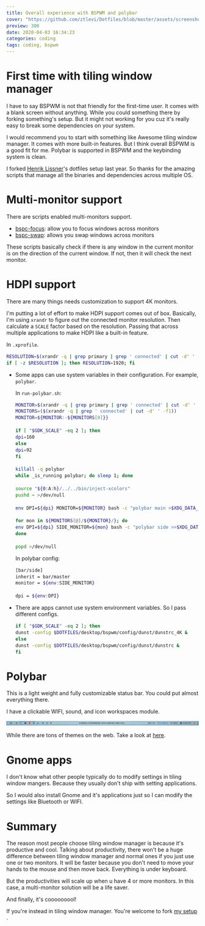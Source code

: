 ```yaml
---
title: Overall experience with BSPWM and polybar
cover: "https://github.com/ztlevi/Dotfiles/blob/master/assets/screenshots/terminal.jpg?raw=true"
preview: 300
date: 2020-04-03 16:34:23
categories: coding
tags: coding, bspwm
---
```


# First time with tiling window manager

I have to say BSPWM is not that friendly for the first-time user. It comes with a blank screen without anything. While you could something there by forking something's setup. But it might not working for you cuz it's really easy to break some dependencies on your system.

I would recommend you to start with something like Awesome tiling window manager. It comes with more built-in features. But I think overall BSPWM is a good fit for me. Polybar is supported in BSPWM and the keybinding system is clean.

I forked [Henrik Lissner](https://github.com/hlissner)'s dotfiles setup last year. So thanks for the amazing scripts that manage all the binaries and dependencies across multiple OS.

# Multi-monitor support

There are scripts enabled multi-monitors support.

- [bspc-focus](https://github.com/ztlevi/Dotfiles/blob/master/desktop/bspwm/bin/bspc-focus): allow you to focus windows across monitors
- [bspc-swap](https://github.com/ztlevi/Dotfiles/blob/master/desktop/bspwm/bin/bspc-swap): allows you swap windows across monitors

These scripts basically check if there is any window in the current monitor is on the direction of the current window. If not, then it will check the next monitor.

# HDPI support

There are many things needs customization to support 4K monitors.

I'm putting a lot of effort to make HDPI support comes out of box. Basically, I'm using `xrandr` to figure out the connected monitor resolution. Then calculate a `SCALE` factor based on the resolution. Passing that across multiple applications to make HDPI like a built-in feature.

In `.xprofile`.

```bash
RESOLUTION=$(xrandr -q | grep primary | grep ' connected' | cut -d' ' -f4 | cut -d 'x' -f1)
if [ -z $RESOLUTION ]; then RESOLUTION=1920; fi
```

- Some apps can use system variables in their configuration. For example, `polybar`.

  In `run-polybar.sh`:

  ```bash
  MONITOR=$(xrandr -q | grep primary | grep ' connected' | cut -d' ' -f1)
  MONITORS=($(xrandr -q | grep ' connected' | cut -d' ' -f1))
  MONITOR=${MONITOR:-${MONITORS[0]}}

  if [ "$GDK_SCALE" -eq 2 ]; then
  dpi=160
  else
  dpi=92
  fi

  killall -q polybar
  while _is_running polybar; do sleep 1; done

  source "${0:A:h}/../../bin/inject-xcolors"
  pushd ~ >/dev/null

  env DPI=${dpi} MONITOR=${MONITOR} bash -c "polybar main >$XDG_DATA_HOME/polybar.log 2>&1 &"

  for mon in ${MONITORS[@]/${MONITOR}/}; do
  env DPI=${dpi} SIDE_MONITOR=${mon} bash -c "polybar side >>$XDG_DATA_HOME/polybar.log 2>&1 &"
  done

  popd >/dev/null
  ```

  In polybar config:

  ```bash
  [bar/side]
  inherit = bar/master
  monitor = ${env:SIDE_MONITOR}

  dpi = ${env:DPI}
  ```

- There are apps cannot use system environment variables. So I pass different configs.

  ```bash
  if [ "$GDK_SCALE" -eq 2 ]; then
  dunst -config $DOTFILES/desktop/bspwm/config/dunst/dunstrc_4K &
  else
  dunst -config $DOTFILES/desktop/bspwm/config/dunst/dunstrc &
  fi
  ```

# Polybar

This is a light weight and fully customizable status bar. You could put almost everything there.

I have a clickable WIFI, sound, and icon workspaces module.

![polybar](https://raw.githubusercontent.com/ztlevi/picee_images/master/common/image.soyiqyuc4wi.png)

While there are tons of themes on the web. Take a look at [here](https://github.com/polybar/polybar).

# Gnome apps

I don't know what other people typically do to modify settings in tiling window mangers. Because they usually don't ship with setting applications.

So I would also install Gnome and it's applications just so I can modify the settings like Bluetooth or WIFI.

# Summary

The reason most people choose tiling window manager is because it's productive and cool. Talking about productivity, there won't be a huge difference between tiling window manager and normal ones if you just use one or two monitors. It will be faster because you don't need to move your hands to the mouse and then move back. Everything is under keyboard.

But the productivities will scale up when u have 4 or more monitors. In this case, a multi-monitor solution will be a life saver.

And finally, it's cooooooool!

If you're instead in tiling window manager. You're welcome to fork [ my setup ](https://github.com/ztlevi/Dotfiles).
